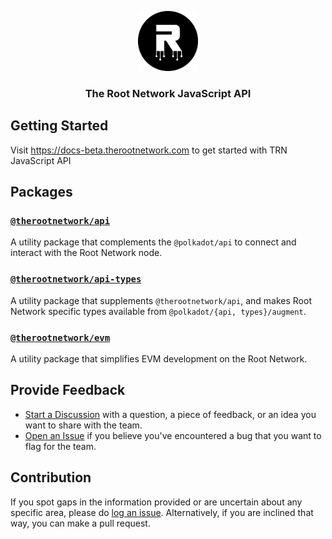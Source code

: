 <p align="center">
    <img src="./.github/logo.png" height="96">
    <h3 align="center">The Root Network JavaScript API</h3>
</p>

## Getting Started

Visit https://docs-beta.therootnetwork.com to get started with TRN JavaScript API

## Packages

### [`@therootnetwork/api`](./packages/api)

A utility package that complements the `@polkadot/api` to connect and interact with the Root Network node.

### [`@therootnetwork/api-types`](./packages/api-types)

A utility package that supplements `@therootnetwork/api`, and makes Root Network specific types available from `@polkadot/{api, types}/augment`.

### [`@therootnetwork/evm`](./packages/evm)

A utility package that simplifies EVM development on the Root Network.

## Provide Feedback

- [Start a Discussion](https://github.com/futureversecom/trn-js-api/discussions) with a question, a piece of feedback, or an idea you want to share with the team.
- [Open an Issue](https://github.com/futureversecom/trn-js-api/issues) if you believe you've encountered a bug that you want to flag for the team.

## Contribution

If you spot gaps in the information provided or are uncertain about any specific area, please do [log an issue](https://github.com/futureversecom/trn-js-api/issues). Alternatively, if you are inclined that way, you can make a pull request.
